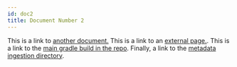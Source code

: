 ```yaml
---
id: doc2
title: Document Number 2
---
```


This is a link to [another document.](doc3.md) This is a link to an [external page.](http://www.example.com/). This is a link to the [main gradle build in the repo](../../build.gradle). Finally, a link to the [metadata ingestion directory](../../metadata-ingestion).
